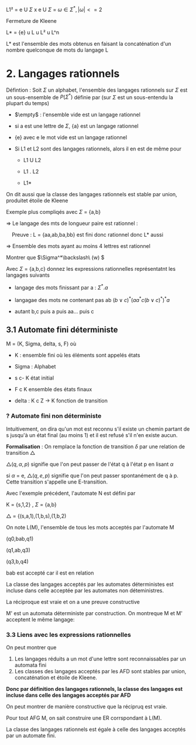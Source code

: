 L1² = e U $\Sigma$ x e U $\Sigma$
    = $\omega \in \Sigma ^*,|\omega |<= 2$

Fermeture de Kleene

L\* =  {e} u L u L² u L^n

L* est l'ensemble des mots obtenus en faisant la concaténation d'un nombre quelconque de mots du langage L

# 2. Langages rationnels

Défintion : Soit $\Sigma$ un alphabet, l'ensemble des langages rationnels sur $\Sigma$ est un sous-ensemble de $P(\Sigma^*)$ définie par (sur $\Sigma$ est un sous-entendu la plupart du temps)

* $\empty$ : l'ensemble vide est un langage rationnel

* si a est une lettre de $\Sigma$, {a} est un langage rationnel

* {e} avec e le mot vide est un langage rationnel

* Si L1 et L2 sont des langages rationnels, alors il en est de même pour
  
  * L1 U L2
  
  * L1 . L2
  
  * L1*

On dit aussi que la classe des langages rationnels est stable par union, produitet étoile de Kleene

Exemple plus compliqés avec $\Sigma$ = {a,b}

=> Le langage des mts de longueur paire est rationnel : 

    Preuve : L = {aa,ab,ba,bb} est fini donc rationnel donc L* aussi

=> Ensemble des mots ayant au moins 4 lettres est rationnel

Montrer que $\Sigma^*\backslash\ (w) $

Avec $\Sigma$ = {a,b,c} donnez les expressions rationnelles représentatnt les langages suivants

* langage des mots finissant par a : $\Sigma^*.a$

* langagae des mots ne contenant pas ab $(b \lor c)^*(aa^*c(b\lor c)^*)^*a$

* autant b,c puis a puis aa... puis c 

## 3.1 Automate fini déterministe

M = (K, Sigma, delta, s, F) où

* K : ensemble fini où les éléments sont appelés états

* Sigma : Alphabet

* s c- K état initial

* F c K ensemble des états finaux

* delta : K c Z -> K fonction de transition

### ? Automate fini non déterministe

Intuitivement, on dira qu'un mot est reconnu s'il existe un chemin partant de s jusqu'à un état final (au moins 1) et il est refusé s'il n'en existe aucun.

**Formalisation** : On remplace la fonction de transition $\delta$ par une relation de transition $\triangle$ 

$\triangle(q,\alpha,p)$ signifie que l'on peut passer de l'état q à l'état p en lisant $\alpha$

si $\alpha$ = e, $\triangle(q,e,p)$ signifie que l'on peut passer spontanément de q à p.  Cette transition s'appelle une E-transition.

Avec l'exemple précédent, l'automate N est défini par 

K = {s,1,2} , $\Sigma$ = {a,b}

$\triangle$ = {(s,a,1),(1,b,s),(1,b,2)

On note L(M), l'ensemble de tous les mots acceptés par l'automate M

(q0,bab,q1)

(q1,ab,q3)

(q3,b,q4)

bab est accepté car il est en relation 

La classe des langages acceptés par les automates déterministes est incluse dans celle acceptée par les automates non déteministres.

La réciproque est vraie et on a une preuve constructive

M' est un automata déterministe par construction. On montreque M et M' acceptent le même langage:

### 3.3 Liens avec les expressions rationnelles

On peut montrer que 

1) Les langages réduits a un mot d'une lettre sont reconnaissables par un automata fini
2) Les classes des langages acceptés par les AFD sont stables par union, concaténation et étoile de Kleene.

**Donc par définition des langages rationnels, la classe des langages est incluse dans celle des langages acceptés par AFD**

On peut montrer de manière constructive que la récipruq est vraie.

Pour tout AFG M, on sait construire une ER corrspondant à L(M).

La classe des langages rationnels est égale à celle des langages acceptés par un automate fini. 
